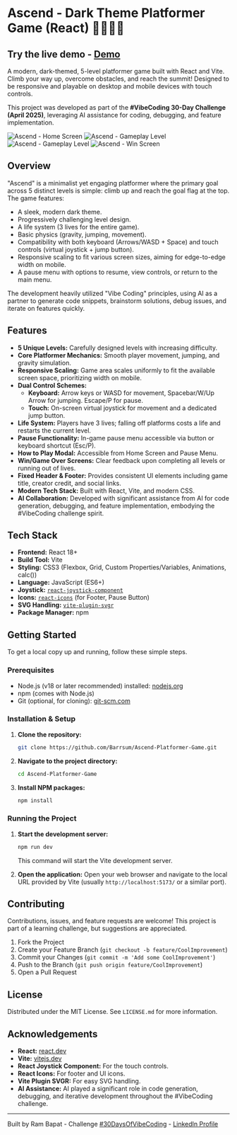 # Ascend - Dark Theme Platformer Game (React) 🚀🧗‍♂️✨

## Try the live demo - [Demo](https://ascend-platformer-game.vercel.app/)

A modern, dark-themed, 5-level platformer game built with React and Vite. Climb your way up, overcome obstacles, and reach the summit! Designed to be responsive and playable on desktop and mobile devices with touch controls.

This project was developed as part of the **#VibeCoding 30-Day Challenge (April 2025)**, leveraging AI assistance for coding, debugging, and feature implementation.

<!-- ================================================== -->

![Ascend - Home Screen](public/homepage-01.png)
![Ascend - Gameplay Level](public/homepage-02.png)
![Ascend - Gameplay Level](public/homepage-03.png)
![Ascend - Win Screen](public/homepage-04.png)

<!-- ================================================== -->

## Overview

"Ascend" is a minimalist yet engaging platformer where the primary goal across 5 distinct levels is simple: climb up and reach the goal flag at the top. The game features:

*   A sleek, modern dark theme.
*   Progressively challenging level design.
*   A life system (3 lives for the entire game).
*   Basic physics (gravity, jumping, movement).
*   Compatibility with both keyboard (Arrows/WASD + Space) and touch controls (virtual joystick + jump button).
*   Responsive scaling to fit various screen sizes, aiming for edge-to-edge width on mobile.
*   A pause menu with options to resume, view controls, or return to the main menu.

The development heavily utilized "Vibe Coding" principles, using AI as a partner to generate code snippets, brainstorm solutions, debug issues, and iterate on features quickly.

## Features

*   **5 Unique Levels:** Carefully designed levels with increasing difficulty.
*   **Core Platformer Mechanics:** Smooth player movement, jumping, and gravity simulation.
*   **Responsive Scaling:** Game area scales uniformly to fit the available screen space, prioritizing width on mobile.
*   **Dual Control Schemes:**
    *   **Keyboard:** Arrow keys or WASD for movement, Spacebar/W/Up Arrow for jumping. Escape/P for pause.
    *   **Touch:** On-screen virtual joystick for movement and a dedicated jump button.
*   **Life System:** Players have 3 lives; falling off platforms costs a life and restarts the current level.
*   **Pause Functionality:** In-game pause menu accessible via button or keyboard shortcut (Esc/P).
*   **How to Play Modal:** Accessible from Home Screen and Pause Menu.
*   **Win/Game Over Screens:** Clear feedback upon completing all levels or running out of lives.
*   **Fixed Header & Footer:** Provides consistent UI elements including game title, creator credit, and social links.
*   **Modern Tech Stack:** Built with React, Vite, and modern CSS.
*   **AI Collaboration:** Developed with significant assistance from AI for code generation, debugging, and feature implementation, embodying the #VibeCoding challenge spirit.

## Tech Stack

*   **Frontend:** React 18+
*   **Build Tool:** Vite
*   **Styling:** CSS3 (Flexbox, Grid, Custom Properties/Variables, Animations, calc())
*   **Language:** JavaScript (ES6+)
*   **Joystick:** [`react-joystick-component`](https://www.npmjs.com/package/react-joystick-component)
*   **Icons:** [`react-icons`](https://react-icons.github.io/react-icons/) (for Footer, Pause Button)
*   **SVG Handling:** [`vite-plugin-svgr`](https://github.com/pd4d10/vite-plugin-svgr)
*   **Package Manager:** npm

## Getting Started

To get a local copy up and running, follow these simple steps.

### Prerequisites

*   Node.js (v18 or later recommended) installed: [nodejs.org](https://nodejs.org/)
*   npm (comes with Node.js)
*   Git (optional, for cloning): [git-scm.com](https://git-scm.com/)

### Installation & Setup

1.  **Clone the repository:**
    ```bash
    git clone https://github.com/Barrsum/Ascend-Platformer-Game.git
    ```

2.  **Navigate to the project directory:**
    ```bash
    cd Ascend-Platformer-Game
    ```

3.  **Install NPM packages:**
    ```bash
    npm install
    ```

### Running the Project

1.  **Start the development server:**
    ```bash
    npm run dev
    ```
    This command will start the Vite development server.

2.  **Open the application:**
    Open your web browser and navigate to the local URL provided by Vite (usually `http://localhost:5173/` or a similar port).

## Contributing

Contributions, issues, and feature requests are welcome! This project is part of a learning challenge, but suggestions are appreciated.

1.  Fork the Project
2.  Create your Feature Branch (`git checkout -b feature/CoolImprovement`)
3.  Commit your Changes (`git commit -m 'Add some CoolImprovement'`)
4.  Push to the Branch (`git push origin feature/CoolImprovement`)
5.  Open a Pull Request

## License

Distributed under the MIT License. See `LICENSE.md` for more information.

## Acknowledgements

*   **React:** [react.dev](https://react.dev/)
*   **Vite:** [vitejs.dev](https://vitejs.dev/)
*   **React Joystick Component:** For the touch controls.
*   **React Icons:** For footer and UI icons.
*   **Vite Plugin SVGR:** For easy SVG handling.
*   **AI Assistance:** AI played a significant role in code generation, debugging, and iterative development throughout the #VibeCoding challenge.

---

Built by Ram Bapat - Challenge [\#30DaysOfVibeCoding](https://www.linkedin.com/posts/ram-bapat-barrsum-diamos_vibecoding-ai-machinelearning-activity-7312839191153860608-wQ8y?utm_source=share&utm_medium=member_desktop&rcm=ACoAAEokGUcBG1WEFP4A_IMlyO4LNl-eu2MD52w) - [LinkedIn Profile](https://www.linkedin.com/in/ram-bapat-barrsum-diamos)